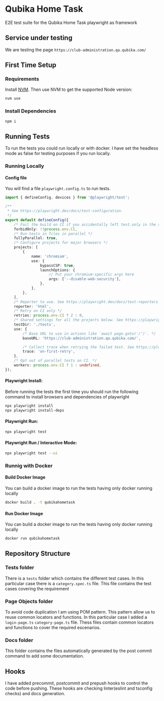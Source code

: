# Qubika Home Task

E2E test suite for the Qubika Home Task playwright as framework

## Service under testing

We are testing the page `https://club-administration.qa.qubika.com/`

## First Time Setup

### Requirements

Install [NVM](https://github.com/nvm-sh/nvm). Then use NVM to get the supported Node version:

```sh
nvm use
```

### Install Dependencies

```sh
npm i
```

## Running Tests

To run the tests you could run locally or with docker.
I have set the headless mode as false for testing purposes if you run locally.

### Running Locally

#### Config file

You will find a file `playwright.config.ts` to run tests.

```typescript
import { defineConfig, devices } from '@playwright/test';

/**
 * See https://playwright.dev/docs/test-configuration.
 */
export default defineConfig({
    /* Fail the build on CI if you accidentally left test.only in the source code. */
    forbidOnly: !!process.env.CI,
    /* Run tests in files in parallel */
    fullyParallel: true,
    /* Configure projects for major browsers */
    projects: [
        {
            name: 'chromium',
            use: {
                bypassCSP: true,
                launchOptions: {
                    // Put your chromium-specific args here
                    args: ['--disable-web-security'],
                },
            },
        },
    ],
    /* Reporter to use. See https://playwright.dev/docs/test-reporters */
    reporter: 'html',
    /* Retry on CI only */
    retries: process.env.CI ? 2 : 0,
    /* Shared settings for all the projects below. See https://playwright.dev/docs/api/class-testoptions. */
    testDir: './tests',
    use: {
        /* Base URL to use in actions like `await page.goto('/')`. */
        baseURL: 'https://club-administration.qa.qubika.com/',

        /* Collect trace when retrying the failed test. See https://playwright.dev/docs/trace-viewer */
        trace: 'on-first-retry',
    },
    /* Opt out of parallel tests on CI. */
    workers: process.env.CI ? 1 : undefined,
});
```

#### Playwright Install:

Before running the tests the first time you should run the following command to install browsers and dependencies of playwright

```sh
npx playwright install
npx playwright install-deps
```

#### Playwright Run:

```sh
npx playwright test
```

#### Playwright Run / Interactive Mode:

```sh
npx playwright test --ui
```

### Runnig with Docker

#### Build Docker Image

You can build a docker image to run the tests having only docker running locally

```sh
docker build . -t qubikahometask
```

#### Run Docker Image

You can build a docker image to run the tests having only docker running locally

```sh
docker run qubikahometask
```

## Repository Structure

### Tests folder

There is a `tests` folder which contains the different test cases. In this particular case there is a `category.spec.ts` file. This file
contains the test cases covering the requirement

### Page Objects folder

To avoid code duplication I am using POM pattern. This pattern allow us to reuse common locators and functions.
In this particular case I added a `login-page.ts` `category-page.ts` file. Thess files contain common locators and functions to cover the required escenarios.

### Docs folder

This folder contains the files automatically generated by the post commit command to add some documentation.

## Hooks

I have added precommit, postcommit and prepush hooks to control the code before pushing.
These hooks are checking linter(eslint and tsconfig checks) and docs generation.
